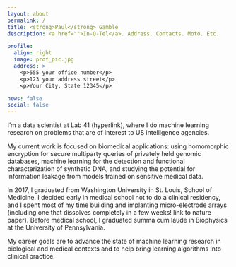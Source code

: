 ```yaml
---
layout: about
permalink: /
title: <strong>Paul</strong> Gamble
description: <a href="">In-Q-Tel</a>. Address. Contacts. Moto. Etc.

profile:
  align: right
  image: prof_pic.jpg
  address: >
    <p>555 your office number</p>
    <p>123 your address street</p>
    <p>Your City, State 12345</p>

news: false
social: false
---
```


I’m a data scientist at Lab 41 (hyperlink), where I do machine learning research on problems that are of interest to US intelligence agencies.

My current work is focused on biomedical applications: using homomorphic encryption for secure multiparty queries of privately held genomic databases, machine learning for the detection and functional characterization of synthetic DNA, and studying the potential for information leakage from models trained on sensitive medical data. 

In 2017, I graduated from Washington University in St. Louis, School of Medicine. I decided early in medical school not to do a clinical residency, and I spent most of my time building and implanting micro-electrode arrays (including one that dissolves completely in a few weeks! link to nature paper). Before medical school, I graduated summa cum laude in Biophysics at the University of Pennsylvania.

My career goals are to advance the state of machine learning research in biological and medical contexts and to help bring learning algorithms into clinical practice. 
